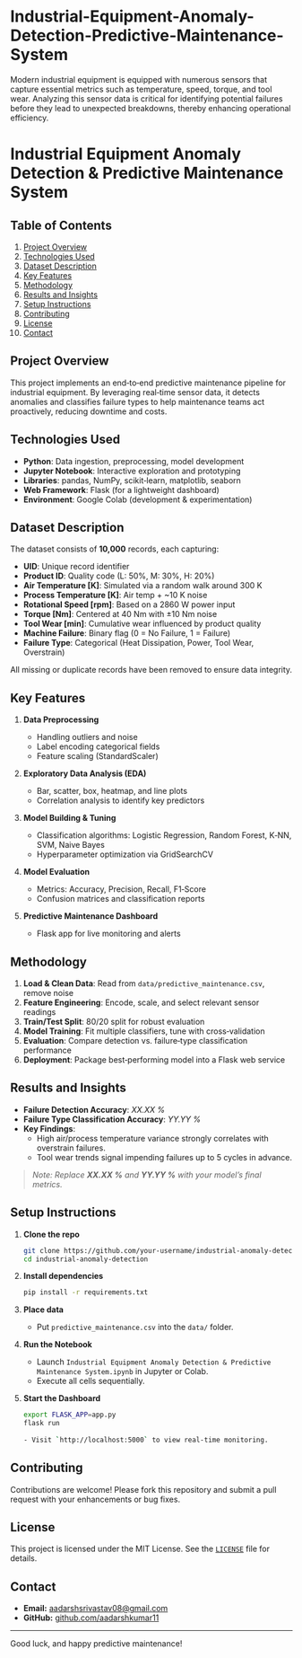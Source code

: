 # Industrial-Equipment-Anomaly-Detection-Predictive-Maintenance-System
Modern industrial equipment is equipped with numerous sensors that capture essential metrics such as temperature, speed, torque, and tool wear. Analyzing this sensor data is critical for identifying potential failures before they lead to unexpected breakdowns, thereby enhancing operational efficiency.



# Industrial Equipment Anomaly Detection & Predictive Maintenance System

## Table of Contents
1. [Project Overview](#project-overview)
2. [Technologies Used](#technologies-used)
3. [Dataset Description](#dataset-description)
4. [Key Features](#key-features)
5. [Methodology](#methodology)
6. [Results and Insights](#results-and-insights)
7. [Setup Instructions](#setup-instructions)
8. [Contributing](#contributing)
9. [License](#license)
10. [Contact](#contact)

## Project Overview
This project implements an end‑to‑end predictive maintenance pipeline for industrial equipment. By leveraging real‑time sensor data, it detects anomalies and classifies failure types to help maintenance teams act proactively, reducing downtime and costs.

## Technologies Used
- **Python**: Data ingestion, preprocessing, model development  
- **Jupyter Notebook**: Interactive exploration and prototyping  
- **Libraries**: pandas, NumPy, scikit‑learn, matplotlib, seaborn  
- **Web Framework**: Flask (for a lightweight dashboard)  
- **Environment**: Google Colab (development & experimentation)

## Dataset Description
The dataset consists of **10,000** records, each capturing:
- **UID**: Unique record identifier  
- **Product ID**: Quality code (L: 50%, M: 30%, H: 20%)  
- **Air Temperature [K]**: Simulated via a random walk around 300 K  
- **Process Temperature [K]**: Air temp + ~10 K noise  
- **Rotational Speed [rpm]**: Based on a 2860 W power input  
- **Torque [Nm]**: Centered at 40 Nm with ±10 Nm noise  
- **Tool Wear [min]**: Cumulative wear influenced by product quality  
- **Machine Failure**: Binary flag (0 = No Failure, 1 = Failure)  
- **Failure Type**: Categorical (Heat Dissipation, Power, Tool Wear, Overstrain)

All missing or duplicate records have been removed to ensure data integrity.

## Key Features
1. **Data Preprocessing**  
   - Handling outliers and noise  
   - Label encoding categorical fields  
   - Feature scaling (StandardScaler)  

2. **Exploratory Data Analysis (EDA)**  
   - Bar, scatter, box, heatmap, and line plots  
   - Correlation analysis to identify key predictors  

3. **Model Building & Tuning**  
   - Classification algorithms: Logistic Regression, Random Forest, K‑NN, SVM, Naive Bayes  
   - Hyperparameter optimization via GridSearchCV  

4. **Model Evaluation**  
   - Metrics: Accuracy, Precision, Recall, F1‑Score  
   - Confusion matrices and classification reports  

5. **Predictive Maintenance Dashboard**  
   - Flask app for live monitoring and alerts  

## Methodology
1. **Load & Clean Data**: Read from `data/predictive_maintenance.csv`, remove noise  
2. **Feature Engineering**: Encode, scale, and select relevant sensor readings  
3. **Train/Test Split**: 80/20 split for robust evaluation  
4. **Model Training**: Fit multiple classifiers, tune with cross‑validation  
5. **Evaluation**: Compare detection vs. failure‑type classification performance  
6. **Deployment**: Package best‑performing model into a Flask web service  

## Results and Insights
- **Failure Detection Accuracy**: *XX.XX %*  
- **Failure Type Classification Accuracy**: *YY.YY %*  
- **Key Findings**:  
  - High air/process temperature variance strongly correlates with overstrain failures.  
  - Tool wear trends signal impending failures up to 5 cycles in advance.  

> *Note: Replace **XX.XX %** and **YY.YY %** with your model’s final metrics.*

## Setup Instructions
1. **Clone the repo**  
   ```bash
   git clone https://github.com/your-username/industrial-anomaly-detection.git
   cd industrial-anomaly-detection
   ```

2. **Install dependencies**  
   ```bash
   pip install -r requirements.txt
   ```

3. **Place data**  
   - Put `predictive_maintenance.csv` into the `data/` folder.

4. **Run the Notebook**  
   - Launch `Industrial Equipment Anomaly Detection & Predictive Maintenance System.ipynb` in Jupyter or Colab.  
   - Execute all cells sequentially.

5. **Start the Dashboard**  
   ```bash
   export FLASK_APP=app.py
   flask run
  
   - Visit `http://localhost:5000` to view real‑time monitoring.

## Contributing
Contributions are welcome! Please fork this repository and submit a pull request with your enhancements or bug fixes.

## License
This project is licensed under the MIT License. See the [`LICENSE`](LICENSE) file for details.

## Contact
- **Email:** aadarshsrivastav08@gmail.com  
- **GitHub:** [github.com/aadarshkumar11](https://github.com/aadarshkumar11)  

---

Good luck, and happy predictive maintenance!
